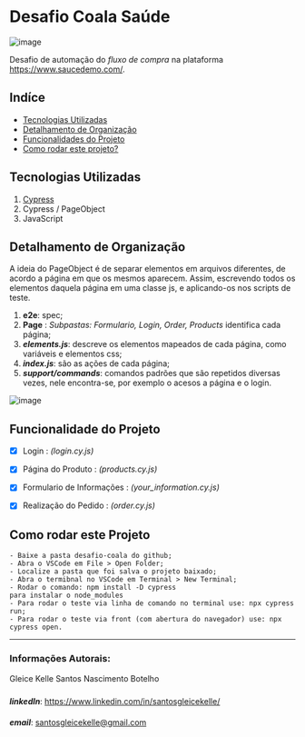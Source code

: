# Desafio Coala Saúde
![image](https://github.com/gleicekellesn/desafio-coala-saude/assets/99400685/65415e88-e29b-4b1b-83f3-ebd98b504071)

Desafio de automação do *fluxo de compra* na plataforma https://www.saucedemo.com/.

## Indíce
- <a href="#tecnologias- utilizadas"> Tecnologias Utilizadas</a>
- <a href="#tecnologias- utilizadas"> Detalhamento de Organização</a>
- <a href="#tecnologias- utilizadas"> Funcionalidades do Projeto</a>
- <a href="#tecnologias- utilizadas"> Como rodar este projeto?</a>

## Tecnologias Utilizadas
1. [Cypress](https://docs.cypress.io/api/cypress-api/custom-commands)
2. Cypress / PageObject
3. JavaScript

## Detalhamento de Organização
A ideia do PageObject é de separar elementos em arquivos diferentes, de acordo a página em que os mesmos aparecem. Assim, escrevendo todos os elementos daquela página em uma classe js, e aplicando-os nos scripts de teste.

1.  **e2e**: spec;
2.  **Page** :  *Subpastas: Formulario, Login, Order, Products* identifica cada página;
3. ***elements.js***: descreve os elementos mapeados de cada página, como variáveis e elementos css;
4. ***index.js***: são as ações de cada página;
5. ***support/commands***: comandos padrões que são repetidos diversas vezes, nele encontra-se, por exemplo o acesos a página e o login.

![image](https://github.com/gleicekellesn/desafio-coala-saude/assets/99400685/af9fb403-580d-46aa-a089-81b2b714c02a)



## Funcionalidade do Projeto
- [x] Login : *(login.cy.js)*
- [x] Página do Produto : *(products.cy.js)*
- [x] Formulario de Informações : *(your_information.cy.js)*
- [x] Realização do Pedido : *(order.cy.js)*


## Como rodar este Projeto

```
- Baixe a pasta desafio-coala do github;
- Abra o VSCode em File > Open Folder;
- Localize a pasta que foi salva o projeto baixado;
- Abra o termibnal no VSCode em Terminal > New Terminal;
- Rodar o comando: npm install -D cypress 
para instalar o node_modules
- Para rodar o teste via linha de comando no terminal use: npx cypress run;
- Para rodar o teste via front (com abertura do navegador) use: npx cypress open.
```
***
### Informações Autorais:
Gleice Kelle Santos Nascimento Botelho
#####
***linkedIn***: https://www.linkedin.com/in/santosgleicekelle/
####
***email***: santosgleicekelle@gmail.com
